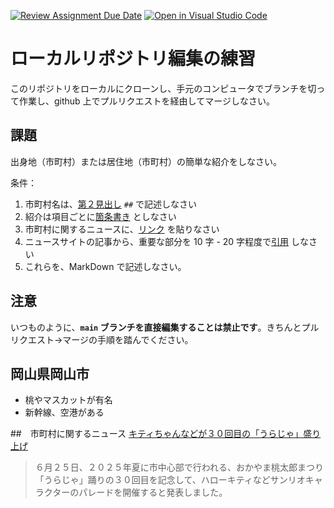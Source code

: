 [![Review Assignment Due Date](https://classroom.github.com/assets/deadline-readme-button-22041afd0340ce965d47ae6ef1cefeee28c7c493a6346c4f15d667ab976d596c.svg)](https://classroom.github.com/a/Jc5hINgy)
[![Open in Visual Studio Code](https://classroom.github.com/assets/open-in-vscode-2e0aaae1b6195c2367325f4f02e2d04e9abb55f0b24a779b69b11b9e10269abc.svg)](https://classroom.github.com/online_ide?assignment_repo_id=19847887&assignment_repo_type=AssignmentRepo)
# ローカルリポジトリ編集の練習

このリポジトリをローカルにクローンし、手元のコンピュータでブランチを切って作業し、github 上でプルリクエストを経由してマージしなさい。

## 課題

出身地（市町村）または居住地（市町村）の簡単な紹介をしなさい。

条件：

1. 市町村名は、[第２見出し](https://docs.github.com/ja/get-started/writing-on-github/getting-started-with-writing-and-formatting-on-github/basic-writing-and-formatting-syntax#headings) `##` で記述しなさい
1. 紹介は項目ごとに[箇条書き](https://docs.github.com/ja/get-started/writing-on-github/getting-started-with-writing-and-formatting-on-github/basic-writing-and-formatting-syntax#lists) としなさい
3. 市町村に関するニュースに、[リンク](https://docs.github.com/ja/get-started/writing-on-github/getting-started-with-writing-and-formatting-on-github/basic-writing-and-formatting-syntax#lists) を貼りなさい
4. ニュースサイトの記事から、重要な部分を 10 字 - 20 字程度で[引用](https://docs.github.com/ja/get-started/writing-on-github/getting-started-with-writing-and-formatting-on-github/basic-writing-and-formatting-syntax#quoting-text) しなさい
5. これらを、MarkDown で記述しなさい。

## 注意

いつものように、**`main` ブランチを直接編集することは禁止です**。きちんとプルリクエスト→マージの手順を踏んでください。


## 岡山県岡山市

- 桃やマスカットが有名
- 新幹線、空港がある

##　市町村に関するニュース
[キティちゃんなどが３０回目の「うらじゃ」盛り上げ](https://www.msn.com/ja-jp/money/other/%E3%82%AD%E3%83%86%E3%82%A3%E3%81%A1%E3%82%83%E3%82%93%E3%81%AA%E3%81%A9%E3%81%8C%EF%BC%93%EF%BC%90%E5%9B%9E%E7%9B%AE%E3%81%AE-%E3%81%86%E3%82%89%E3%81%98%E3%82%83-%E7%9B%9B%E3%82%8A%E4%B8%8A%E3%81%92-%E5%B2%A1%E5%B1%B1%E5%B8%82%E3%81%A7%EF%BC%98%E6%9C%88%E3%81%AB%E3%82%B5%E3%83%B3%E3%83%AA%E3%82%AA%E3%82%AD%E3%83%A3%E3%83%A9%E3%81%AE%E3%83%91%E3%83%AC%E3%83%BC%E3%83%89-%E5%B2%A1%E5%B1%B1/ar-AA1HmHbs?ocid=BingNewsSerp)
> ６月２５日、２０２５年夏に市中心部で行われる、おかやま桃太郎まつり「うらじゃ」踊りの３０回目を記念して、ハローキティなどサンリオキャラクターのパレードを開催すると発表しました。